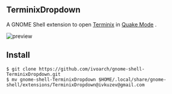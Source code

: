 TerminixDropdown
---------------

A GNOME Shell extension to open [Terminix](https://github.com/gnunn1/terminix) in [Quake Mode](https://github.com/gnunn1/terminix/wiki/Quake-Mode) .

![preview](http://storage6.static.itmages.ru/i/16/1015/h_1476546656_3841355_d9df0ea092.png)

Install
--------

```
$ git clone https://github.com/ivoarch/gnome-shell-TerminixDropdown.git
$ mv gnome-shell-TerminixDropdown $HOME/.local/share/gnome-shell/extensions/TerminixDropdown@ivkuzev@gmail.com
```
